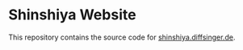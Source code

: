 # Shinshiya Website

This repository contains the source code for [shinshiya.diffsinger.de](https://shinshiya.diffsinger.de).
